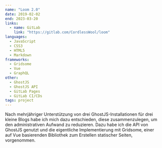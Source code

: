 ```yaml
---
name: "Loom 2.0"
date: 2019-02-02
end: 2023-03-20
links:
  - name: GitLab
    link: "https://gitlab.com/CordlessWool/loom"
languages:
  - JavaScript
  - CSS3
  - HTML5
  - Markdown
frameworks:
  - Gridsome
  - Vue
  - GraphQL
other:
  - GhostJS
  - GhostJS API
  - GitLab Pages
  - GitLab CI/CDs
tags: project
---
```


Nach mehrjähriger Unterstützung von drei GhostJS-Installationen für drei kleine Blogs habe ich mich dazu entschieden, diese zusammenzulegen, um den administrativen Aufwand zu reduzieren. Dazu habe ich die API von GhostJS genutzt und die eigentliche Implementierung mit Gridsome, einer auf Vue basierenden Bibliothek zum Erstellen statischer Seiten, vorgenommen.
